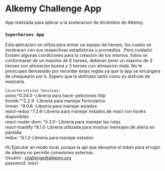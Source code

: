 # Alkemy Challenge App

App realizada para aplicar a la aceleracion de diciembre de Alkemy.

### `Superheroes App`

Esta aplicacion se utiliza para armar un equipo de heroes, los cuales se mostraran con sus
respectivas estadisticas y promedios .
Pero cuidado! Existen algunas condiciones para la creacion de los mismos. Estos se conformaran 
de un maximo de 6 heroes, deberan tener un maximo de 3 heroes con alineacion buena y  3 heroes
con alineacion mala. No te preocupes demasiado por recordar estas reglas ya que la app se 
encargara de chequearlo por ti. Espero que la disfrutes tanto como yo disfrute de realizarla.




`Caracteristicas tecnicas:`  
axios:^0.24.0 -Libreria para hacer peticiones http  
	 formik:"^2.2.9 -Libreria para manejar formularios  
	 immer: ^9.0.6 -Libreria para manejar estados  
	 react-redux:^7.2.6-Libreria para manejar estados de react con hooks disponibles  
	 react-router-dom: ^5.3.0- Libreria para manejar las rutas  
	 react-toastify:^8.1.0-Libreria utilizada para mostrar mensajes de alerta en pantalla  
	 redux: ^4.1.2-Libreria para manejar estados
	 
`PD:`Ejecutar en modo local, porque la api que devuelve el token para el login de alkemy no permite conexiones externas.  
Usuario : challenge@alkemy.org  
password: react  
